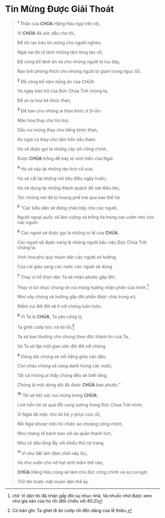 # Tin Mừng Được Giải Thoát

> <sup><b>1</b></sup> Thần của **CHÚA** Hằng Hữu ngự trên tôi,
>
> Vì **CHÚA** đã xức dầu cho tôi,
>
> Để tôi rao báo tin mừng cho người nghèo;
>
> Ngài sai tôi rịt lành những tấm lòng tan vỡ,
>
> Để công bố lệnh ân xá cho những người bị lưu đày,
>
> Rao lịnh phóng thích cho những người bị giam trong ngục tối,
>
> <sup><b>2</b></sup> Để công bố năm hồng ân của CHÚA
>
> Và ngày báo trả của Đức Chúa Trời chúng ta,
>
> Để an ủi mọi kẻ khóc than,
>
> <sup><b>3</b></sup> Để ban cho những ai than khóc ở Si-ôn:
>
> Mão hoa thay cho tro bụi,
>
> Dầu vui mừng thay cho tiếng khóc than,
>
> Áo ngợi ca thay cho tâm hồn sầu thảm.
>
> Họ sẽ được gọi là những cây sồi công chính,
>
> Được **CHÚA** trồng để bày tỏ vinh hiển của Ngài.
>
> <sup><b>4</b></sup> Họ sẽ xây lại những tàn tích cổ xưa;
>
> Họ sẽ cất lại những nơi tiêu điều ngày trước;
>
> Họ sẽ dựng lại những thành quách đổ nát điêu tàn,
>
> Tức những nơi đã bị hoang phế trải qua bao thế hệ.
>
> <sup><b>5</b></sup> “Các kiều dân sẽ đứng chăn bầy cho các ngươi,
>
> Người ngoại quốc sẽ làm ruộng và trồng tỉa trong các vườn nho cho các ngươi.
>
> <sup><b>6</b></sup> Các ngươi sẽ được gọi là những tư tế của **CHÚA**,
>
> Các ngươi sẽ được xưng là những người hầu việc Đức Chúa Trời chúng ta.
>
> Vinh hoa phú quý muôn dân các ngươi sẽ hưởng;
>
> Của cải giàu sang các nước các ngươi sẽ dùng.
>
> <sup><b>7</b></sup> Thay vì hổ thẹn dân Ta sẽ nhận phước gấp đôi;
>
> Thay vì tủi nhục chúng sẽ vui mừng hưởng nhận phần của mình.[^1-76bc0b94-d5a3-442a-b5a5-6a51d0baca25]
>
> Như vậy chúng sẽ hưởng gấp đôi phần được chia trong xứ;
>
> Niềm vui đời đời sẽ ở với chúng luôn luôn.
>
> <sup><b>8</b></sup> Vì Ta là **CHÚA**, Ta yêu công lý,
>
> Ta ghét cướp bóc và tội lỗi;[^2-76bc0b94-d5a3-442a-b5a5-6a51d0baca25]
>
> Ta sẽ ban thưởng cho chúng theo đức thành tín của Ta,
>
> Và Ta sẽ lập một giao ước đời đời với chúng.
>
> <sup><b>9</b></sup> Dòng dõi chúng sẽ nổi tiếng giữa các dân;
>
> Con cháu chúng sẽ vang danh trong các nước;
>
> Tất cả những ai thấy chúng đều sẽ biết rằng,
>
> Chúng là một dòng dõi đã được **CHÚA** ban phước.”
>
> <sup><b>10</b></sup> Tôi sẽ hết sức vui mừng trong **CHÚA**;
>
> Linh hồn tôi sẽ quá đỗi sung sướng trong Đức Chúa Trời mình;
>
> Vì Ngài đã mặc cho tôi bộ y phục cứu rỗi,
>
> Rồi Ngài khoác trên tôi chiếc áo choàng công chính,
>
> Như chàng rể bảnh bao với áo quần thanh lịch,
>
> Như cô dâu lộng lẫy với nhiều thứ nữ trang.
>
> <sup><b>11</b></sup> Vì như đất làm đâm chồi nẩy lộc,
>
> Và như vườn cho nở hạt sinh mầm thể nào,
>
> **CHÚA** Hằng Hữu cũng sẽ làm cho đức công chính và sự ca ngợi
>
> Trỗi lên trước mặt muôn dân thể ấy.

[^1-76bc0b94-d5a3-442a-b5a5-6a51d0baca25]: ctd: Vì dân tôi đã nhận gấp đôi sự nhục nhã, Và nhuốc nhơ được xem như gia sản của họ rồi (đối chiếu với 40:2)

[^2-76bc0b94-d5a3-442a-b5a5-6a51d0baca25]: Có bản ghi: Ta ghét đi ăn cướp rồi đến dâng của lễ thiêu.
